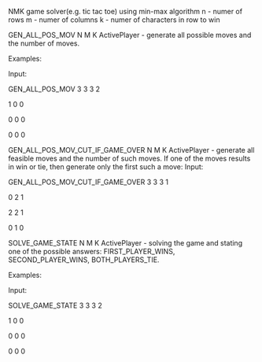 NMK game solver(e.g. tic tac toe) using min-max algorithm
n - numer of rows
m - numer of columns
k - numer of characters in row to win


GEN_ALL_POS_MOV N M K ActivePlayer - generate all possible moves and the number of moves.

Examples:

Input:

GEN_ALL_POS_MOV 3 3 3 2

1 0 0

0 0 0

0 0 0

GEN_ALL_POS_MOV_CUT_IF_GAME_OVER N M K ActivePlayer - generate all feasible moves and the number of such moves. If one of the moves results in win or tie, then generate only the first such a move:
Input:

GEN_ALL_POS_MOV_CUT_IF_GAME_OVER 3 3 3 1

0 2 1

2 2 1

0 1 0

SOLVE_GAME_STATE N M K ActivePlayer - solving the game and stating one of the possible answers: FIRST_PLAYER_WINS, SECOND_PLAYER_WINS, BOTH_PLAYERS_TIE.

Examples:

Input:

SOLVE_GAME_STATE 3 3 3 2

1 0 0

0 0 0

0 0 0
